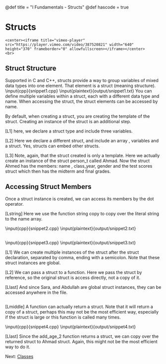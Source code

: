 @def title = "I Fundamentals - Structs"
@def hascode = true
# Structs
~~~
<center><iframe title="vimeo-player" src="https://player.vimeo.com/video/387520821" width="640" height="370" frameborder="0" allowfullscreen></iframe></center>
<br>
~~~

## Struct Structure
Supported in C and C++, structs provide a way to group variables of mixed data types into one element. That element is a struct (meaning structure). 
\input{cpp}{snippet1.cpp}
\input{plaintext}{output/snippet1.txt}
You can define multiple variables within a struct, each with a different data type and name. When accessing the struct, the struct elements can be accessed by name. 

By default, when creating a struct, you are creating the template of the struct. Creating an instance of the struct is an additional step. 

[L1] here, we declare a struct type and include three variables. 

[L2] Here we declare a different struct, and include an array , variables and a struct. Yes, structs can embed other structs. 

[L3] Note, again, that the struct created is only a template. Here we actually create an instance of the struct person_t called Ahmad. Now the struct Ahmed has the members: name , class_year, gender and the test scores struct which then has the midterm and final grades.

## Accessing Struct Members
Once a struct instance is created, we can access its members by the dot operator. 

[Lstring] Here we use the function string copy to copy over the literal string to the name array.

\input{cpp}{snippet2.cpp}
\input{plaintext}{output/snippet2.txt}
## 

\input{cpp}{snippet3.cpp}
\input{plaintext}{output/snippet3.txt}

[L1] We can create multiple instances of the struct after the struct declaration, separated by comma, ending with a semicolon. Note that these struct instances are global. 

[L2] We can pass a struct to a function. Here we pass the struct by reference, so the original struct is access directly, not a copy of it. 

[Llast] And since Sara, and Abdullah are global struct instances, they can be accessed anywhere in the file. 


##
[Lmiddle] A function can actually return a struct. Note that it will return a copy of a struct, perhaps this may not be the most efficient way, especially if the struct is large or this function is called many times. 
 
\input{cpp}{snippet4.cpp}
\input{plaintext}{output/snippet4.txt}

[Llast] Since the add_age_2 function returns a struct, we can copy over the returned struct to Ahmad struct. Again, this might not be the most efficient way to do it.






Next: [Classes](../lesson12/)